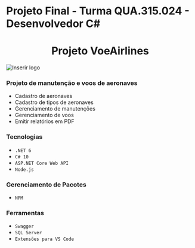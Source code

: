 # Projeto Final - Turma QUA.315.024 - Desenvolvedor C#
<h1 align="center">Projeto VoeAirlines</h1>

![Inserir logo](https://google.com)

### **Projeto de manutenção e voos de aeronaves**
* Cadastro de aeronaves
* Cadastro de tipos de aeronaves
* Gerenciamento de manutenções
* Gerenciamento de voos
* Emitir relatórios em PDF

### **Tecnologias**
* ``.NET 6``
* ``C# 10``
* ``ASP.NET Core Web API``
* ``Node.js``

### **Gerenciamento de Pacotes**
* ``NPM``

### **Ferramentas**
* ``Swagger``
* ``SQL Server``
* ``Extensões para VS Code``